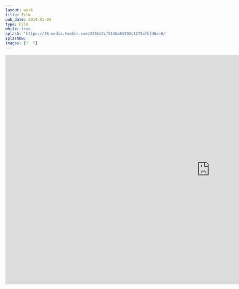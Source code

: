 ```yaml
---
layout: work
title: Film
pub_date: 2014-01-04
type: Film
white: true
splash: "https://36.media.tumblr.com/235bd4cf8136a81902c1275afbfd6ae0/tumblr_nooder3G3j1snf70wo1_540.png"
splashbw: 
images: ["  "]
---
```

<iframe width="1280" height="720" src="https://www.youtube.com/embed/2tmaRIrssMg" frameborder="0" allowfullscreen></iframe>
